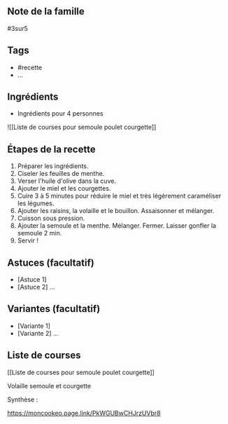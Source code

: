
## Note de la famille
#3sur5

## Tags 

- #recette
- ...
## Ingrédients 

- Ingrédients pour 4 personnes

![[Liste de courses pour semoule poulet courgette]]
## Étapes de la recette 

1. Préparer les ingrédients.
2. Ciseler les feuilles de menthe.
3. Verser l'huile d'olive dans la cuve.
4. Ajouter le miel et les courgettes. 
5. Cuire 3 à 5 minutes pour réduire le miel et très légèrement caraméliser les légumes.
6. Ajouter les raisins, la volaille et le bouillon. Assaisonner et mélanger.
7. Cuisson sous pression.
8. Ajouter la semoule et la menthe. Mélanger. Fermer. Laisser gonfler la semoule 2 min.
9. Servir !
## Astuces (facultatif)
  - [Astuce 1] 
  - [Astuce 2] ...
## Variantes (facultatif) 
- [Variante 1] 
- [Variante 2] ... 

## Liste de courses  
[[Liste de courses pour semoule poulet courgette]]


Volaille semoule et courgette



Synthèse :

	
 
https://moncookeo.page.link/PkWGUBwCHJrzUVbr8
